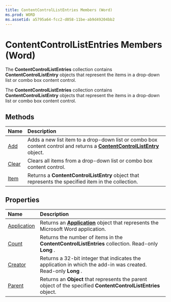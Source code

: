 ```yaml
---
title: ContentControlListEntries Members (Word)
ms.prod: WORD
ms.assetid: a5795a64-fcc2-d058-11be-ab9d49204bb2
---
```



# ContentControlListEntries Members (Word)
The  **ContentControlListEntries** collection contains **ContentControlListEntry** objects that represent the items in a drop-down list or combo box content control.

The  **ContentControlListEntries** collection contains **ContentControlListEntry** objects that represent the items in a drop-down list or combo box content control.


## Methods



|**Name**|**Description**|
|:-----|:-----|
|[Add](contentcontrollistentries-add-method-word.md)|Adds a new list item to a drop-down list or combo box content control and returns a  **[ContentControlListEntry](contentcontrollistentry-object-word.md)** object.|
|[Clear](contentcontrollistentries-clear-method-word.md)|Clears all items from a drop-down list or combo box content control.|
|[Item](contentcontrollistentries-item-method-word.md)|Returns a  **ContentControlListEntry** object that represents the specified item in the collection.|

## Properties



|**Name**|**Description**|
|:-----|:-----|
|[Application](contentcontrollistentries-application-property-word.md)|Returns an  **[Application](application-object-word.md)** object that represents the Microsoft Word application.|
|[Count](contentcontrollistentries-count-property-word.md)|Returns the number of items in the  **ContentControlListEntries** collection. Read-only **Long** .|
|[Creator](contentcontrollistentries-creator-property-word.md)|Returns a 32-bit integer that indicates the application in which the add-in was created. Read-only  **Long** .|
|[Parent](contentcontrollistentries-parent-property-word.md)|Returns an  **Object** that represents the parent object of the specified **ContentControlListEntries** object.|

